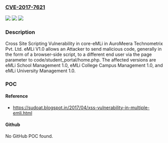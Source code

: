 ### [CVE-2017-7621](https://cve.mitre.org/cgi-bin/cvename.cgi?name=CVE-2017-7621)
![](https://img.shields.io/static/v1?label=Product&message=n%2Fa&color=blue)
![](https://img.shields.io/static/v1?label=Version&message=n%2Fa&color=blue)
![](https://img.shields.io/static/v1?label=Vulnerability&message=n%2Fa&color=brighgreen)

### Description

Cross Site Scripting Vulnerability in core-eMLi in AuroMeera Technometrix Pvt. Ltd. eMLi V1.0 allows an Attacker to send malicious code, generally in the form of a browser-side script, to a different end user via the page parameter to code/student_portal/home.php. The affected versions are eMLi School Management 1.0, eMLi College Campus Management 1.0, and eMLi University Management 1.0.

### POC

#### Reference
- https://sudoat.blogspot.in/2017/04/xss-vulnerability-in-multiple-emli.html

#### Github
No GitHub POC found.

